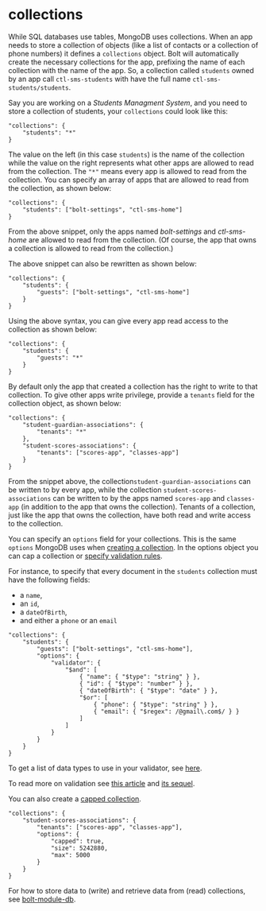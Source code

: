 # collections

While SQL databases use tables, MongoDB uses collections. When an app needs to store a collection of objects \(like a list of contacts or a collection of phone numbers\) it defines a `collections` object. Bolt will automatically create the necessary collections for the app, prefixing the name of each collection with the name of the app. So, a collection called `students` owned by an app call `ctl-sms-students` with have the full name `ctl-sms-students/students`.

Say you are working on a _Students Managment System_, and you need to store a collection of students, your `collections` could look like this:

```
"collections": {
    "students": "*"
}
```

The value on the left \(in this case `students`\) is the name of the collection while the value on the right represents what other apps are allowed to read from the collection. The `"*"` means every app is allowed to read from the collection. You can specify an array of apps that are allowed to read from the collection, as shown below:

```
"collections": {
    "students": ["bolt-settings", "ctl-sms-home"]
}
```

From the above snippet, only the apps named _bolt-settings_ and _ctl-sms-home_ are allowed to read from the collection. \(Of course, the app that owns a collection is allowed to read from the collection.\)

The above snippet can also be rewritten as shown below:

```
"collections": {
    "students": {
        "guests": ["bolt-settings", "ctl-sms-home"]
    }
}
```

Using the above syntax, you can give every app read access to the collection as shown below:

```
"collections": {
    "students": {
        "guests": "*"
    }
}
```

By default only the app that created a collection has the right to write to that collection. To give other apps write privilege, provide a `tenants` field for the collection object, as shown below:

```
"collections": {
    "student-guardian-associations": {
        "tenants": "*"
    },
    "student-scores-associations": {
        "tenants": ["scores-app", "classes-app"]
    }
}
```

From the snippet above, the collection`student-guardian-associations` can be written to by every app, while the collection `student-scores-associations` can be written to by the apps named `scores-app` and `classes-app` \(in addition to the app that owns the collection\). Tenants of a collection, just like the app that owns the collection, have both read and write access to the collection.

You can specify an `options` field for your collections. This is the same `options` MongoDB uses when [creating a collection](https://docs.mongodb.com/manual/reference/method/db.createCollection/). In the options object you can cap a collection or [specify validation rules](https://docs.mongodb.com/manual/core/document-validation/).

For instance, to specify that every document in the `students` collection must have the following fields:

* a `name`, 
* an `id`, 
* a `dateOfBirth`,
* and either a `phone` or an `email`

```
"collections": {
    "students": {
        "guests": ["bolt-settings", "ctl-sms-home"],
        "options": {
            "validator": {
                "$and": [
                    { "name": { "$type": "string" } },
                    { "id": { "$type": "number" } },
                    { "dateOfBirth": { "$type": "date" } },
                    "$or": [
                        { "phone": { "$type": "string" } },
                        { "email": { "$regex": /@gmail\.com$/ } }
                    ]
                ]
            }
        }
    }
}
```

To get a list of data types to use in your validator, see [here](https://docs.mongodb.com/manual/reference/operator/query/type/).

To read more on validation see [this article](https://www.mongodb.com/blog/post/document-validation-part-1-adding-just-the-right-amount-of-control-over-your-documents) and [its sequel](https://www.mongodb.com/blog/post/document-validation-part-2-putting-it-all-together-a-tutorial).

You can also create a [capped collection](https://docs.mongodb.com/manual/core/capped-collections/).

```
"collections": {
    "student-scores-associations": {
        "tenants": ["scores-app", "classes-app"],
        "options": {
            "capped": true,
            "size": 5242880,
            "max": 5000
        }
    }
}
```

For how to store data to \(write\) and retrieve data from \(read\) collections, see [bolt-module-db](/bolt-module-db.md).

